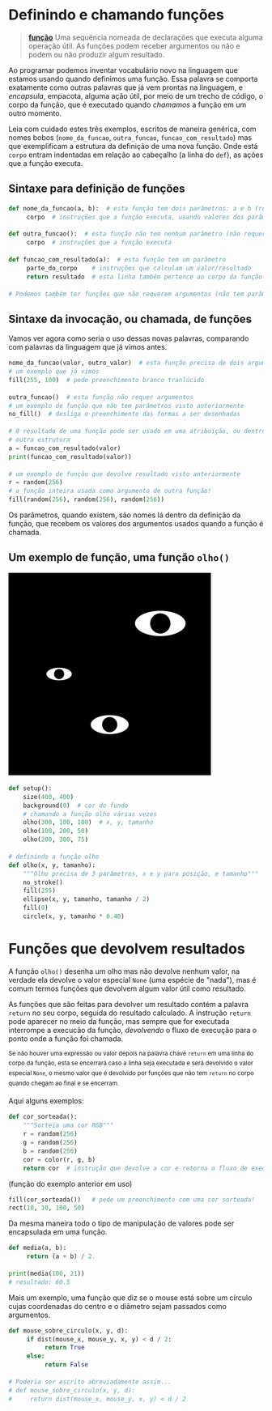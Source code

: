 # Definindo e chamando funções

>[**função**](https://penseallen.github.io/PensePython2e/03-funcoes.html#termo:função)
> Uma sequência nomeada de declarações que executa alguma operação útil. As funções podem receber argumentos ou não e podem ou não produzir algum resultado.

Ao programar podemos inventar vocabulário novo na linguagem que estamos usando quando definimos uma função. Essa palavra se comporta exatamente como outras palavras que já vem prontas na linguagem, e *encapsula*, empacota, alguma ação útil, por meio de um trecho de código, o corpo da função, que é executado quando *chamamos* a função em um outro momento.

Leia com cuidado estes três exemplos, escritos de maneira genérica, com nomes bobos (`nome_da_funcao`, `outra_funcao`, `funcao_com_resultado`) mas que exemplificam a estrutura da definição de uma nova função. Onde está `corpo` entram indentadas em relação ao cabeçalho (a linha do `def`), as ações que a função executa.

## Sintaxe para definição de funções

```python
def nome_da_funcao(a, b):  # esta função tem dois parâmetros: a e b (requer dois argumentos)
     corpo  # instruções que a função executa, usando valores dos parâmetros

def outra_funcao():  # esta função não tem nenhum parâmetro (não requer argumentos na chamada)
     corpo  # instruções que a função executa

def funcao_com_resultado(a):  # esta função tem um parâmetro
     parte_do_corpo    # instruções que calculam um valor/resultado
     return resultado  # esta linha também pertence ao corpo da função

# Podemos também ter funções que não requerem argumentos (não tem parâmetros) e devolve resultado.
```

## Sintaxe da invocação, ou chamada, de funções

Vamos ver agora como seria o uso dessas novas palavras, comparando com palavras da linguagem que já vimos antes.

```python
nome_da_funcao(valor, outro_valor)  # esta função precisa de dois argumentos
# um exemplo que já vimos
fill(255, 100)  # pede preenchimento branco tranlúcido

outra_funcao()  # esta função não requer argumentos
# um exemplo de função que não tem parâmetros visto anteriormente
no_fill()  # desliga o preenchimento das formas a ser desenhadas

# O resultado de uma função pode ser usado em uma atribuição, ou dentro de
# outra estrutura
a = funcao_com_resultado(valor)
print(funcao_com_resultado(valor))

# um exemplo de função que devolve resultado visto anteriormente
r = random(256)
# a função inteira usada como argumento de outra função!
fill(random(256), random(256), random(256))
```

Os parâmetros, quando existem, são nomes lá dentro da definição da função, que recebem os valores dos argumentos usados quando a função é chamada.

## Um exemplo de função, uma função `olho()`

![olho](assets/funcao_olho.png)

```python
def setup():
    size(400, 400)
    background(0)  # cor do fundo
    # chamando a função olho várias vezes
    olho(300, 100, 100)  # x, y, tamanho
    olho(100, 200, 50)
    olho(200, 300, 75)

# definindo a função olho
def olho(x, y, tamanho):
    """Olho precisa de 3 parâmetros, x e y para posição, e tamanho"""
    no_stroke()
    fill(255)
    ellipse(x, y, tamanho, tamanho / 2)
    fill(0)
    circle(x, y, tamanho * 0.40)
```

# Funções que devolvem resultados

A função `olho()` desenha um olho mas não devolve nenhum valor, na verdade ela devolve o valor especial `None` (uma espécie de "nada"), mas é comum termos funções que devolvem algum valor útil como resultado.

As funções que são feitas para devolver um resultado contém a palavra `return` no seu corpo, seguida do resultado calculado. A instrução `return` pode aparecer no meio da função, mas sempre que for executada interrompe a execucão da função, *devolvendo* o fluxo de execução para o ponto onde a função foi chamada.

<sup>Se não houver uma expressão ou valor depois na palavra chave `return` em uma linha do corpo da função, esta se encerrará caso a linha seja executada e será devolvido o valor especial `None`, o mesmo valor que é devolvido por funções que não tem `return` no corpo quando chegam ao final e se encerram.</sup>

Aqui alguns exemplos:

```python
def cor_sorteada():
    """Sorteia uma cor RGB"""
    r = random(256)
    g = random(256)
    b = random(256)
    cor = color(r, g, b)
    return cor  # instrução que devolve a cor e retorna o fluxo de execução
```

(função do exemplo anterior em uso)

```python
fill(cor_sorteada())   # pede um preenchimento com uma cor sorteada!
rect(10, 10, 100, 50)
```

Da mesma maneira todo o tipo de manipulação de valores pode ser encapsulada em uma função.

```python
def media(a, b):
     return (a + b) / 2.

print(media(100, 21))
# resultado: 60.5
```

Mais um exemplo, uma função que diz se o mouse está sobre um círculo cujas coordenadas do centro e o diâmetro sejam passados como argumentos.

```python
def mouse_sobre_circulo(x, y, d):
     if dist(mouse_x, mouse_y, x, y) < d / 2:
          return True
     else:
          return False

# Poderia ser escrito abreviadamente assim...
# def mouse_sobre_circulo(x, y, d):
#     return dist(mouse_x, mouse_y, x, y) < d / 2
```

<!-- (função do exemplo anterior em uso)

```python
def setup():
    size(400, 400)

def draw():
    if mouse_sobre_circulo(100, 150, 50): 
         fill(0, 200, 0)  # quando sob o mouse, verde
     else:
         fill(255)   # senão, branco
    circle(100, 150, 50)
```

## Alerta: Mágica escondida!

Para que uma função seja executada pelo Python, ela precisa ser "chamada", também dizemos "invocada", por meio de seu nome e os parênteses justapostos. Mas se você olhar atentamente, onde estão as chamadas para `setup()` e `draw()`?

A biblioteca py5 faz essas chamadas para nós dentro da função `run_sketch()`, que por sua vez está sendo chamada automaticamente 
para pelo *plug-in* `thonny-py5mode`, quando a opção *imported mode for py5* está ligada, no Thonny IDE. A função `run_sketch()` cuida então de chamar para nós a função `setup()` logo no ínicio apenas uma vez, e `draw()` sem parar, no que é conhecido às vezes como "laço principal de animação" do sketch. Da mesma forma, as "funções de evento", como `key_pressed()`, e outras tantas, são chamadas pela biblioteca.

> Mais detalhes ainda (se você tiver curiosidade): Isso tudo foi feito para simplificar a experiência de quem está programando. Além chamar as funções apropriadas, o plug-in também evita que tenhamos que digitar `py5.` como prefixo em todas as funções que vem da biblioteca. Então isso tudo é um pouco mágico e pode parecer um pouco confuso.
> As coisas acontecem de maneira um pouco mais explícita quando usamos o chamado *module mode*, que é o estilo que tem `import py5` no começo do código e termina em geral justamente com `py5.run_sketch()`. E nesse caso todas as funções que vem da biblioteca precisam do prefixo `py5.`, e ficam assim:
> ```python
> import py5
> 
> def setup():
>     py5.size(500, 500)
>     py5.background(200, 200, 0)
>     ...
> py5.run_sketch()  # aqui dentro py5 vai chamar, setup(), draw() e as funções de evento
> ```
> Mas tem ainda outras malandragens ocultas que a biblioteca faz, mesmo no *module mode*, como desmembrar a função `setup()` em `setup()` e `settings()` para nos facilitar a vida!

## Abstração

Você vai ouvir pessoas falando sobre as ideias de abstração e encapsulamento na programação, alguns autores associam em especial o termo encapsulamento às ideias de orientação a objetos, mas o autor Allen Downey, por exemplo, o usa também no contexo da criação de funções.

Ambas as palavras remetem ao poder de se dar nomes a reunião de elementos que capturam, de alguma forma, a essencia do que esses elementos reunidos fazem, escondendo detalhes do seu funcionamento conjunto. Isso é o que fazemos ao criar e nomear funções. Posteriormente podemos compor abstrações ainda maiores usando as funções que criamos anteriormente, e no caso da orientação a objetos nomear classes cujos objetos tem suas próprias funções, os métodos.

## Glossário

[**encapsulamento**](https://penseallen.github.io/PensePython2e/04-caso-interface.html#termo:encapsulamento) O processo de transformar uma sequência de instruções em uma definição de função.

[**definição de função**](https://penseallen.github.io/PensePython2e/03-funcoes.html#termo:definição%20de%20função) Uma instrução que cria uma função nova, especificando seu nome, parâmetros e as instruções que contém.

[**cabeçalho**](https://penseallen.github.io/PensePython2e/03-funcoes.html#termo:cabeçalho) A primeira linha de uma definição de função.

[**corpo**](https://penseallen.github.io/PensePython2e/03-funcoes.html#termo:corpo) A sequência de instruções dentro de uma definição de função.

[**parâmetro**](https://penseallen.github.io/PensePython2e/03-funcoes.html#termo:parâmetro) Um nome usado dentro de uma função para se referir ao valor passado como argumento.

[**chamada de função**](https://penseallen.github.io/PensePython2e/03-funcoes.html#termo:chamada%20de%20função) Uma instrução que executa uma função. É composta pelo nome da função seguido de uma lista de argumentos entre parênteses, ou caso a função possa ser chamada sem argumentos, só os parênteses (`nome()`).

[**argumento**](https://penseallen.github.io/PensePython2e/03-funcoes.html#termo:argumento) Um valor apresentado a uma função quando a função é chamada. Este valor é atribuído ao parâmetro correspondente na função.

[**valor de retorno**](https://penseallen.github.io/PensePython2e/03-funcoes.html#termo:valor%20de%20retorno) O resultado de uma função. Se uma chamada de função for usada como uma expressão, o valor de retorno é o valor da expressão.

[**função com resultado**](https://penseallen.github.io/PensePython2e/03-funcoes.html#termo:função%20com%20resultado) Uma função que devolve um valor.

[**`None`** ](https://penseallen.github.io/PensePython2e/03-funcoes.html#termo:None) Um valor especial apresentado por funções nulas (circularmente definidas como funções que devolvem o valor `None`, em lugar de outro valor de resultado).

# Assuntos relacionados

- [Parâmetros opcionais e outras malandragens](funcoes_2.md)
- [Recursividade em funções](recursao_py.md)
